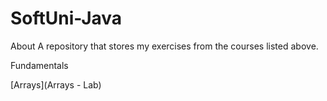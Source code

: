 # SoftUni-Java
 About A repository that stores my exercises from the courses listed above.

Fundamentals

[Arrays](Arrays - Lab)
